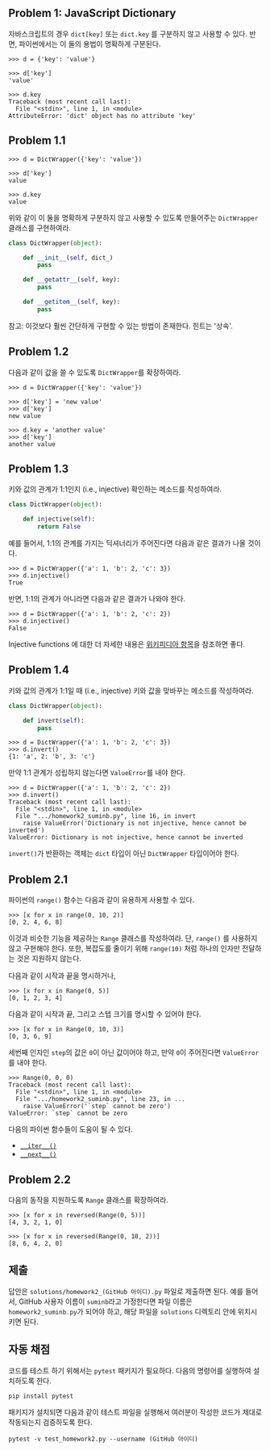 ## Problem 1: JavaScript Dictionary

자바스크립트의 경우 `dict[key]` 또는 `dict.key` 를 구분하지 않고 사용할 수 있다. 반면, 파이썬에서는 이 둘의 용법이 명확하게 구분된다.

```
>>> d = {'key': 'value'}

>>> d['key']
'value'

>>> d.key
Traceback (most recent call last):
  File "<stdin>", line 1, in <module>
AttributeError: 'dict' object has no attribute 'key'
```


## Problem 1.1

```
>>> d = DictWrapper({'key': 'value'})

>>> d['key']
value

>>> d.key
value
```

위와 같이 이 둘을 명확하게 구분하지 않고 사용할 수 있도록 만들어주는 `DictWrapper` 클래스를 구현하여라.

```python
class DictWrapper(object):

    def __init__(self, dict_)
        pass

    def __getattr__(self, key):
        pass

    def __getitem__(self, key):
        pass
```

참고: 이것보다 훨씬 간단하게 구현할 수 있는 방법이 존재한다. 힌트는 '상속'.

## Problem 1.2

다음과 같이 값을 쓸 수 있도록 `DictWrapper`를 확장하여라.

```
>>> d = DictWrapper({'key': 'value'})

>>> d['key'] = 'new value'
>>> d['key']
new value

>>> d.key = 'another value'
>>> d['key']
another value
```

## Problem 1.3

키와 값의 관계가 1:1인지 (i.e., injective) 확인하는 메소드를 작성하여라.

```python
class DictWrapper(object):

    def injective(self):
        return False
```

예를 들어서, 1:1의 관계를 가지는 딕셔너리가 주어진다면 다음과 같은 결과가 나올 것이다.

```
>>> d = DictWrapper({'a': 1, 'b': 2, 'c': 3})
>>> d.injective()
True
```

반면, 1:1의 관계가 아니라면 다음과 같은 결과가 나와야 한다.

```
>>> d = DictWrapper({'a': 1, 'b': 2, 'c': 2})
>>> d.injective()
False
```

Injective functions 에 대한 더 자세한 내용은 [위키피디아 항목](https://en.wikipedia.org/wiki/Injective_function)을 참조하면 좋다.

## Problem 1.4

키와 값의 관계가 1:1일 때 (i.e., injective) 키와 값을 맞바꾸는 메소드를 작성하여라.

```python
class DictWrapper(object):

    def invert(self):
        pass
```

```
>>> d = DictWrapper({'a': 1, 'b': 2, 'c': 3})
>>> d.invert()
{1: 'a', 2: 'b', 3: 'c'}
```

만약 1:1 관계가 성립하지 않는다면 `ValueError`를 내야 한다.

```
>>> d = DictWrapper({'a': 1, 'b': 2, 'c': 2})
>>> d.invert()
Traceback (most recent call last):
  File "<stdin>", line 1, in <module>
  File ".../homework2_suminb.py", line 16, in invert
    raise ValueError('Dictionary is not injective, hence cannot be inverted')
ValueError: Dictionary is not injective, hence cannot be inverted
```

`invert()`가 반환하는 객체는 `dict` 타입이 아닌 `DictWrapper` 타입이어야 한다.

## Problem 2.1

파이썬의 `range()` 함수는 다음과 같이 유용하게 사용할 수 있다.

```
>>> [x for x in range(0, 10, 2)]
[0, 2, 4, 6, 8]
```

이것과 비슷한 기능을 제공하는 `Range` 클래스를 작성하여라. 단, `range()` 를 사용하지 않고 구현해야 한다. 또한, 복잡도를 줄이기 위해 `range(10)` 처럼 하나의 인자만 전달하는 것은 지원하지 않는다.

다음과 같이 시작과 끝을 명시하거나,

```
>>> [x for x in Range(0, 5)]
[0, 1, 2, 3, 4]
```

다음과 같이 시작과 끝, 그리고 스텝 크기를 명시할 수 있어야 한다.

```
>>> [x for x in Range(0, 10, 3)]
[0, 3, 6, 9]
```

세번째 인자인 `step`의 값은 `0`이 아닌 값이어야 하고, 만약 `0`이 주어진다면 `ValueError`를 내야 한다.

```
>>> Range(0, 0, 0)
Traceback (most recent call last):
  File "<stdin>", line 1, in <module>
  File ".../homework2_suminb.py", line 23, in ...
    raise ValueError('`step` cannot be zero')
ValueError: `step` cannot be zero
```

다음의 파이썬 함수들이 도움이 될 수 있다.

- [`__iter__()`](https://docs.python.org/3/reference/datamodel.html#object.__iter__)
- [`__next__()`](https://docs.python.org/3/library/stdtypes.html#iterator.__next__)

## Problem 2.2

다음의 동작을 지원하도록 `Range` 클래스를 확장하여라.

```
>>> [x for x in reversed(Range(0, 5))]
[4, 3, 2, 1, 0]
```

```
>>> [x for x in reversed(Range(0, 10, 2))]
[8, 6, 4, 2, 0]
```

## 제출

답안은 `solutions/homework2_(GitHub 아이디).py` 파일로 제출하면 된다. 예를 들어서, GitHub 사용자 이름이 `suminb`라고 가정한다면 파일 이름은 `homework2_suminb.py`가 되어야 하고, 해당 파일을 `solutions` 디렉토리 안에 위치시키면 된다.

## 자동 채점

코드를 테스트 하기 위해서는 `pytest` 패키지가 필요하다. 다음의 명령어를 실행하여 설치하도록 한다.

    pip install pytest

패키지가 설치되면 다음과 같이 테스트 파일을 실행해서 여러분이 작성한 코드가 제대로 작동되는지 검증하도록 한다.

    pytest -v test_homework2.py --username (GitHub 아이디)